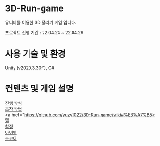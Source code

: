 # 3D-Run-game
유니티를 이용한 3D 달리기 게임 입니다.

프로젝트 진행 기간 : 22.04.24 \~ 22.04.29

# 사용 기술 및 환경
Unity (v2020.3.30f1), C#

# 컨텐츠 및 게임 설명
<a href="https://github.com/yuzy1022/3D-Run-game/wiki#%EC%A7%84%ED%96%89-%EB%B0%A9%EC%8B%9D">진행 방식</a>  
<a href="https://github.com/yuzy1022/3D-Run-game/wiki#%EC%A1%B0%EC%9E%91-%EB%B0%A9%EB%B2%95">조작 방법</a>  
<a href="https://github.com/yuzy1022/3D-Run-game/wiki#%EB%A7%B5>맵</a>  
<a href="https://github.com/yuzy1022/3D-Run-game/wiki#%ED%95%A8%EC%A0%95">함정</a>  
<a href="https://github.com/yuzy1022/3D-Run-game/wiki#%EC%95%84%EC%9D%B4%ED%85%9C">아이템</a>  
<a href="https://github.com/yuzy1022/3D-Run-game/wiki#%EC%8A%A4%EC%BD%94%EC%96%B4">스코어</a>  
